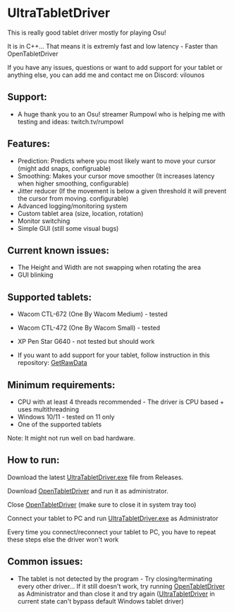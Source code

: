 # UltraTabletDriver
This is really good tablet driver mostly for playing Osu!

It is in C++... That means it is extremly fast and low latency - Faster than OpenTabletDriver

If you have any issues, questions or want to add support for your tablet or anything else, you can add me and contact me on Discord: vilounos

## Support:
- A huge thank you to an Osu! streamer Rumpowl who is helping me with testing and ideas: twitch.tv/rumpowl

## Features:
- Prediction: Predicts where you most likely want to move your cursor (might add snaps, configruable)
- Smoothing: Makes your cursor move smoother (It increases latency when higher smoothing, configurable)
- Jitter reducer (If the movement is below a given threshold it will prevent the cursor from moving. configurable)
- Advanced logging/monitoring system
- Custom tablet area (size, location, rotation)
- Monitor switching
- Simple GUI (still some visual bugs)

## Current known issues:
- The Height and Width are not swapping when rotating the area
- GUI blinking

## Supported tablets:
- Wacom CTL-672 (One By Wacom Medium) - tested
- Wacom CTL-472 (One By Wacom Small) - tested
- XP Pen Star G640 - not tested but should work

-  If you want to add support for your tablet, follow instruction in this repository: [GetRawData](https://github.com/vilounos/getrawdata-tablet)

## Minimum requirements:
- CPU with at least 4 threads recommended - The driver is CPU based + uses multithreadning
- Windows 10/11 - tested on 11 only
- One of the supported tablets

Note: It might not run well on bad hardware.

## How to run:
Download the latest [UltraTabletDriver.exe](https://github.com/vilounos/UltraTabletDriver/releases) file from Releases.

Download [OpenTabletDriver](https://github.com/OpenTabletDriver/OpenTabletDriver) and run it as administrator.

Close [OpenTabletDriver](https://github.com/OpenTabletDriver/OpenTabletDriver) (make sure to close it in system tray too)

Connect your tablet to PC and run [UltraTabletDriver.exe](https://github.com/vilounos/UltraTabletDriver/releases) as Administrator

Every time you connect/reconnect your tablet to PC, you have to repeat these steps else the driver won't work

## Common issues:
- The tablet is not detected by the program - Try closing/terminating every other driver... If it still doesn't work, try running [OpenTabletDriver](https://github.com/OpenTabletDriver/OpenTabletDriver) as Administrator and than close it and try again ([UltraTabletDriver](https://github.com/vilounos/UltraTabletDriver/releases) in current state can't bypass default Windows tablet driver)
